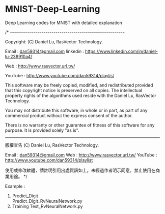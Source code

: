 # MNIST-Deep-Learning
Deep Learning codes for MNIST with detailed explanation 


/* ----------------------------------------------------------

  Copyright: (C) Daniel Lu, RasVector Technology.

  Email : dan59314@gmail.com
  linkedin : https://www.linkedin.com/in/daniel-lu-238910a4/
  
  Web :     http://www.rasvector.url.tw/
  
  YouTube : http://www.youtube.com/dan59314/playlist
  

  This software may be freely copied, modified, and redistributed
  provided that this copyright notice is preserved on all copies.
  The intellectual property rights of the algorithms used reside
  with the Daniel Lu, RasVector Technology.

  You may not distribute this software, in whole or in part, as
  part of any commercial product without the express consent of
  the author.

  There is no warranty or other guarantee of fitness of this
  software for any purpose. It is provided solely "as is".

  ---------------------------------------------------------------------------------
  版權宣告  (C) Daniel Lu, RasVector Technology.

  Email : dan59314@gmail.com
  Web :     http://www.rasvector.url.tw/
  YouTube : http://www.youtube.com/dan59314/playlist

  使用或修改軟體，請註明引用出處資訊如上。未經過作者明示同意，禁止使用在商業用途。
*/


Example :  
  1. Predict_Digit  
      Predict_Digit_RvNeuralNetwork.py
  2. Training
      Test_RvNeuralNetwork.py
      
      
